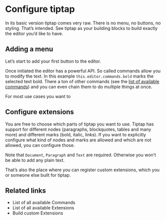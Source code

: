 # Configure tiptap

In its basic version tiptap comes very raw. There is no menu, no buttons, no styling. That’s intended. See tiptap as your building blocks to build exactly the editor you’d like to have.

## Adding a menu

Let’s start to add your first button to the editor.

<demo name="SimpleMenuBar" highlight="5-11" />

Once initiated the editor has a powerful API. So called commands allow you to modify the text. In this example `this.editor.commands.bold` marks the selected text bold. There a ton of other commands (see the [list of available commands](/commands/)) and you can even chain them to do multiple things at once.

For most use cases you want to

## Configure extensions

You are free to choose which parts of tiptap you want to use. Tiptap has support for different nodes (paragraphs, blockquotes, tables and many more) and different marks (bold, italic, links). If you want to explicitly configure what kind of nodes and marks are allowed and which are not allowed, you can configure those.

Note that `Document`, `Paragraph` and `Text` are required. Otherwise you won’t be able to add any plain text.

<demo name="ExtensionConfiguration" highlight="10-13,30-33" />

That’s also the place where you can register custom extensions, which you or someone else built for tiptap.

## Related links

* List of all available Commands
* List of all available Extensions
* Build custom Extensions